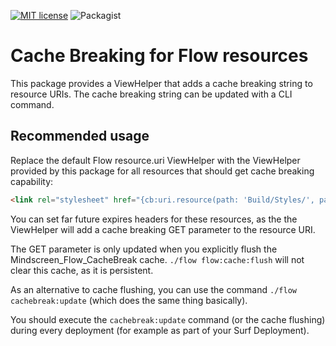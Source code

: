 [![MIT license](http://img.shields.io/badge/license-MIT-brightgreen.svg)](http://opensource.org/licenses/MIT)
![Packagist][packagist]

[packagist]: https://img.shields.io/packagist/v/mindscreen/flow-cachebreak.svg


# Cache Breaking for Flow resources 

This package provides a ViewHelper that adds a cache breaking string to resource URIs. The cache breaking string
can be updated with a CLI command.

## Recommended usage

Replace the default Flow resource.uri ViewHelper with the ViewHelper provided by this package for all resources
  that should get cache breaking capability:
  
```html
<link rel="stylesheet" href="{cb:uri.resource(path: 'Build/Styles/', package: 'My.Package')}Style.css" />
```

You can set far future expires headers for these resources, as the the ViewHelper will add a cache breaking GET 
parameter to the resource URI.
 
The GET parameter is only updated when you explicitly flush the Mindscreen_Flow_CacheBreak cache.
`./flow flow:cache:flush` will not clear this cache, as it is persistent.

As an alternative to cache flushing, you can use the command `./flow cachebreak:update` (which does the same thing
basically).

You should execute the `cachebreak:update` command (or the cache flushing) during every deployment (for example
as part of your Surf Deployment).